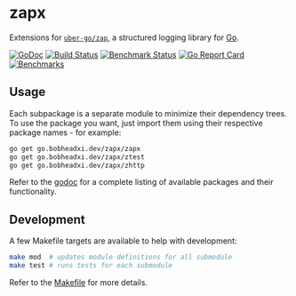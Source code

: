 # zapx

Extensions for [`uber-go/zap`](https://github.com/uber-go/zap), a structured
logging library for [Go](https://golang.org/).

[![GoDoc](https://godoc.org/go.bobheadxi.dev/zapx?status.svg)](https://godoc.org/go.bobheadxi.dev/zapx)
[![Build Status](https://dev.azure.com/bobheadxi/bobheadxi/_apis/build/status/bobheadxi.zapx?branchName=master)](https://dev.azure.com/bobheadxi/bobheadxi/_build/latest?definitionId=6&branchName=master)
[![Benchmark Status](https://github.com/bobheadxi/zapx/workflows/Benchmark/badge.svg)](https://zapx.bobheadxi.dev/benchmarks/)
[![Go Report Card](https://goreportcard.com/badge/go.bobheadxi.dev/zapx)](https://goreportcard.com/report/go.bobheadxi.dev/zapx)
[![Benchmarks](https://img.shields.io/website/https/zapx.bobheadxi.dev/benchmarks?down_color=lightgrey&down_message=offline&label=benchmarks&up_color=green&up_message=available)](https://zapx.bobheadxi.dev/benchmarks)

## Usage

Each subpackage is a separate module to minimize their dependency trees. To use
the package you want, just import them using their respective package names -
for example:

```sh
go get go.bobheadxi.dev/zapx/zapx
go get go.bobheadxi.dev/zapx/ztest
go get go.bobheadxi.dev/zapx/zhttp
```

Refer to the [godoc](https://godoc.org/go.bobheadxi.dev/zapx) for a complete
listing of available packages and their functionality.

## Development

A few Makefile targets are available to help with development:

```sh 
make mod  # updates module definitions for all submodule
make test # runs tests for each submodule
```

Refer to the [Makefile](./Makefile) for more details.
